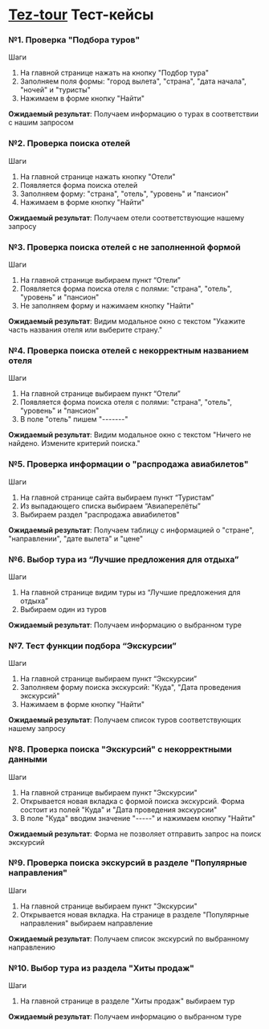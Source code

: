 <h1><a href="https://www.tez-tour.com/">Tez-tour</a> Тест-кейсы</h1>

<h3>№1. Проверка "Подбора туров"</h3>
<p>Шаги</p>
<ol>
  <li>На главной странице нажать на кнопку "Подбор тура"</li>
  <li>Заполняем поля формы: "город вылета", "страна", "дата начала", "ночей" и "туристы"</li>
  <li>Нажимаем в форме кнопку "Найти"</li>
</ol>
<p><b>Ожидаемый результат</b>: Получаем информацию о турах в соответствии с нашим запросом</p>

<h3>№2. Проверка поиска отелей</h3>
<p>Шаги</p>
<ol>
  <li>На главной странице нажать кнопку "Отели"</li>
  <li>Появляется форма поиска отелей</li>
  <li>Заполняем форму: "страна", "отель", "уровень" и "пансион"</li>
  <li>Нажимаем в форме кнопку "Найти"</li>
</ol>
<p><b>Ожидаемый результат</b>: Получаем отели соответствующие нашему запросу</p>

<h3>№3. Проверка поиска отелей с не заполненной формой</h3>
<p>Шаги</p>
<ol>
  <li>
    На главной странице выбираем пункт “Отели”
  </li>
  <li>Появляется форма поиска отеля с полями: "страна", "отель", "уровень" и "пансион"</li>
  <li>Не заполняем форму и нажимаем кнопку "Найти"</li>
</ol>
<p><b>Ожидаемый результат</b>: Видим модальное окно с текстом "Укажите часть названия отеля или выберите страну."</p>

<h3>№4. Проверка поиска отелей с некорректным названием отеля</h3>
<p>Шаги</p>
<ol>
  <li>
    На главной странице выбираем пункт “Отели”
  </li>
  <li>Появляется форма поиска отеля с полями: "страна", "отель", "уровень" и "пансион"</li>
  <li>В поле "отель" пишем "-------"</li>
</ol>
<p><b>Ожидаемый результат</b>: Видим модальное окно с текстом "Ничего не найдено. Измените критерий поиска."</p>

<h3>№5. Проверка информации о "распродажа авиабилетов"</h3>
<p>Шаги</p>
<ol>
  <li>
    На главной странице сайта выбираем пункт “Туристам”
  </li>
  <li>
    Из выпадающего списка выбираем “Авиаперелёты”
</li>
  <li>
    Выбираем раздел "распродажа авиабилетов"
  </li>
</ol>
<p><b>Ожидаемый результат</b>: Получаем таблицу с информацией о "стране", "направлении", "дате вылета" и "цене"</p>

<h3>№6. Выбор тура из “Лучшие предложения для отдыха”</h3>
<p>Шаги</p>
<ol>
  <li>
    На главной странице видим туры из “Лучшие предложения для отдыха”
  </li>
  <li>
    Выбираем один из туров
</li>
</ol>
<p><b>Ожидаемый результат</b>: Получаем информацию о выбранном туре</p>

<h3>№7. Тест функции подбора “Экскурсии”</h3>
<p>Шаги</p>
<ol>
  <li>
    На главной странице выбираем пункт “Экскурсии”
  </li>
  <li>
    Заполняем форму поиска экскурсий: "Куда", "Дата проведения экскурсий"
</li>
  <li>Нажимаем в форме кнопку "Найти"</li>
</ol>
<p><b>Ожидаемый результат</b>: Получаем список туров соответствующих нашему запросу</p>

<h3>№8. Проверка поиска "Экскурсий" с некорректными данными</h3>
<p>Шаги</p>
<ol>
  <li>
    На главной странице выбираем пункт "Экскурсии"
  </li>
  <li>
    Открывается новая вкладка с формой поиска экскурсий. Форма состоит из полей "Куда" и "Дата проведения экскурсии"
</li>
  <li>
    В поле "Куда" вводим значение "-----" и нажимаем кнопку "Найти"
  </li>
</ol>
<p><b>Ожидаемый результат</b>: Форма не позволяет отправить запрос на поиск экскурсий</p>

<h3>№9. Проверка поиска экскурсий в разделе "Популярные направления"</h3>
<p>Шаги</p>
<ol>
  <li>
    На главной странице выбираем пункт "Экскурсии"
  </li>
  <li>
    Открывается новая вкладка. На странице в разделе "Популярные направления" выбираем направление
</li>
</ol>
<p><b>Ожидаемый результат</b>: Получаем список экскурсий по выбранному направлению</p>

<h3>№10. Выбор тура из раздела "Хиты продаж"</h3>
<p>Шаги</p>
<ol>
  <li>
    На главной странице в разделе "Хиты продаж" выбираем тур
  </li>
</ol>
<p><b>Ожидаемый результат</b>: Получаем информацию о выбранном туре</p>

